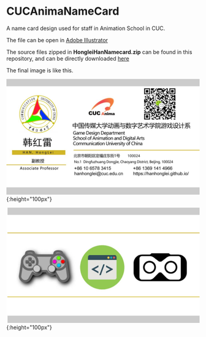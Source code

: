 # CUCAnimaNameCard
A name card design used for staff in Animation School in CUC.

The file can be open in [Adobe Illustrator](https://www.adobe.com/cn/products/illustrator.html?promoid=PGRQQLFS&mv=other)

The source files zipped in **HongleiHanNamecard.zip** can be found in this repository, and can be directly downloaded [here](https://github.com/Leohan2000/CUCAnimaNameCard/blob/master/HongleiHanNamecard.zip)

The final image is like this.

![](https://github.com/hanhonglei/CUCAnimaNameCard/blob/master/%E6%AD%A3%E9%9D%A2.jpg){:height="100px"}

![](https://github.com/hanhonglei/CUCAnimaNameCard/blob/master/%E8%83%8C%E9%9D%A2.jpg){:height="100px"}
